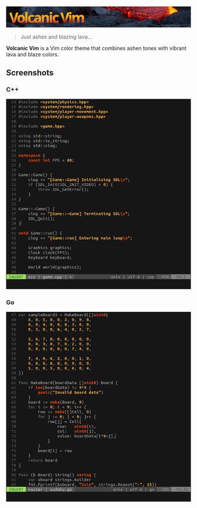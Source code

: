 ![Volcanic Vim](art/volcanic-vim.jpg)

> Just ashes and blazing lava...

**Volcanic Vim** is a Vim color theme that combines ashen tones with
vibrant lava and blaze colors.

## Screenshots

### C++
![Volcanic Vim C++ screenshot](art/cpp-screenshot.png)

### Go
![Volcanic Vim Go screenshot](art/go-screenshot.png)

